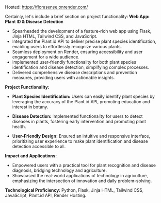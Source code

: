 Hosted: https://florasense.onrender.com/

Certainly, let's include a brief section on project functionality:
**Web App: Plant ID & Disease Detection**

- Spearheaded the development of a feature-rich web app using Flask, Jinja HTML, Tailwind CSS, and JavaScript.
- Integrated the Plant.id API to deliver precise plant species identification, enabling users to effortlessly recognize various plants.
- Seamless deployment on Render, ensuring accessibility and user engagement for a wide audience.
- Implemented user-friendly functionality for both plant species identification and disease detection, simplifying complex processes.
- Delivered comprehensive disease descriptions and prevention measures, providing users with actionable insights.

**Project Functionality:**
- **Plant Species Identification:** Users can easily identify plant species by leveraging the accuracy of the Plant.id API, promoting education and interest in botany.
  
- **Disease Detection:** Implemented functionality for users to detect diseases in plants, fostering early intervention and promoting plant health.

- **User-Friendly Design:** Ensured an intuitive and responsive interface, prioritizing user experience to make plant identification and disease detection accessible to all.

**Impact and Applications:**
- Empowered users with a practical tool for plant recognition and disease diagnosis, bridging technology and agriculture.
- Showcased the real-world applications of technology in agriculture, emphasizing the intersection of innovation and daily problem-solving.

**Technological Proficiency:**
Python, Flask, Jinja HTML, Tailwind CSS, JavaScript, Plant.id API, Render Hosting.
